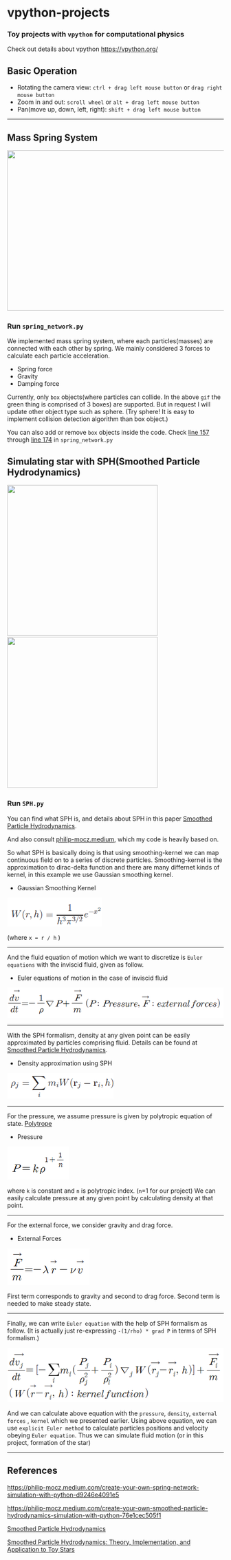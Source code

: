 # vpython-projects
### Toy projects with `vpython` for computational physics
Check out details about vpython https://vpython.org/

## Basic Operation 

- Rotating the camera view: `ctrl + drag left mouse button` or `drag right mouse button`
- Zoom in and out: `scroll wheel` or `alt + drag left mouse button`
- Pan(move up, down, left, right): `shift + drag left mouse button`
- - -
## Mass Spring System
<img src="./IMAGES/spring_network.gif" height="372" width="800">

### Run `spring_network.py`
We implemented mass spring system, where each particles(masses) are connected with each other by spring.
We mainly considered 3 forces to calculate each particle acceleration.

- Spring force
- Gravity
- Damping force

Currently, only `box` objects(where particles can collide. In the above `gif` the green thing is comprised of 3 boxes) are supported. But in request I will update other object type such as sphere. (Try sphere! It is easy to implement collision detection algorithm than box object.)

You can also add or remove `box` objects inside the code. Check [line 157](https://github.com/sillsill777/vpython-projects/blob/f5e85b72786f599e6abd5749de5f3304dad52885/spring_network.py#L157) through [line 174](https://github.com/sillsill777/vpython-projects/blob/f5e85b72786f599e6abd5749de5f3304dad52885/spring_network.py#L174) in `spring_network.py`

## Simulating star with SPH(Smoothed Particle Hydrodynamics)

<img src="./IMAGES/SPH_star.gif" height="350" width="350"> &nbsp; &nbsp; &nbsp;
<img src="./IMAGES/SPH_star2.gif" height="350" width="350"> &nbsp; &nbsp; &nbsp;

### Run `SPH.py`

You can find what SPH is, and details about SPH in this paper [Smoothed Particle Hydrodynamics](https://arxiv.org/abs/1007.1245v2).

And also consult [philip-mocz.medium](https://philip-mocz.medium.com/create-your-own-smoothed-particle-hydrodynamics-simulation-with-python-76e1cec505f1), which my code is heavily based on. 

So what SPH is basically doing is that using smoothing-kernel we can map continuous field on to a series of discrete particles. Smoothing-kernel is the approximation to dirac-delta function and there are many differnet kinds of kernel, in this example we use Gaussian smoothing kernel.

- Gaussian Smoothing Kernel
<img src="./IMAGES/kernel.png"> 

(where `x = r / h` )

- - -

And the fluid equation of motion which we want to discretize is `Euler equations` with the inviscid fluid, given as follow.

- Euler equations of motion in the case of inviscid fluid
<img src="./IMAGES/euler.png">

- - -

With the SPH formalism, density at any given point can be easily approximated by particles comprising fluid. Details can be found at [Smoothed Particle Hydrodynamics](https://arxiv.org/abs/1007.1245v2).

- Density approximation using SPH
<img src="./IMAGES/density.png">

- - -

For the pressure, we assume pressure is given by polytropic equation of state. [Polytrope](https://en.wikipedia.org/wiki/Polytrope)

- Pressure 
<img src="./IMAGES/polytropic.png">

where `k` is constant and `n` is polytropic index. (`n`=1 for our project) We can easily calculate pressure at any given point by calculating density at that point.

- - -

For the external force, we consider gravity and drag force.

- External Forces
<img src="./IMAGES/external.png">

First term corresponds to gravity and second to drag force. Second term is needed to make steady state.

- - -

Finally, we can write `Euler equation` with the help of SPH formalism as follow. (It is actually just re-expressing ` -(1/rho) * grad P ` in terms of SPH formalism.) 

<img src="./IMAGES/acc.png">

 And we can calculate above equation with the `pressure`, `density`, `external forces` , `kernel` which we presented earlier.
 Using above equation, we can use `explicit Euler method` to calculate particles positions and velocity obeying `Euler equation`. Thus we can simulate fluid motion (or in this project, formation of the star) 
 
 - - -
 
## References
https://philip-mocz.medium.com/create-your-own-spring-network-simulation-with-python-d9246e4091e5

https://philip-mocz.medium.com/create-your-own-smoothed-particle-hydrodynamics-simulation-with-python-76e1cec505f1

[Smoothed Particle Hydrodynamics](https://arxiv.org/abs/1007.1245v2)

[Smoothed Particle Hydrodynamics: Theory,
Implementation, and Application to Toy Stars](https://pmocz.github.io/manuscripts/pmocz_sph.pdf)
